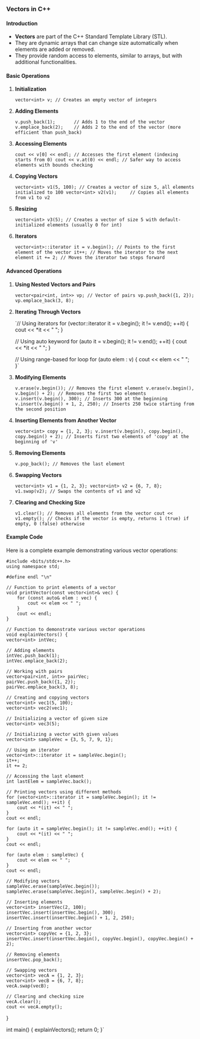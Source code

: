 
### Vectors in C++

#### Introduction

-   **Vectors** are part of the C++ Standard Template Library (STL).
-   They are dynamic arrays that can change size automatically when elements are added or removed.
-   They provide random access to elements, similar to arrays, but with additional functionalities.

#### Basic Operations

1.  **Initialization**
    
    `vector<int> v; // Creates an empty vector of integers` 
    
2.  **Adding Elements**
    
    `v.push_back(1);       // Adds 1 to the end of the vector
    v.emplace_back(2);    // Adds 2 to the end of the vector (more efficient than push_back)` 
    
3.  **Accessing Elements**
    
    `cout << v[0] << endl; // Accesses the first element (indexing starts from 0)
    cout << v.at(0) << endl; // Safer way to access elements with bounds checking` 
    
4.  **Copying Vectors**
    
    `vector<int> v1(5, 100); // Creates a vector of size 5, all elements initialized to 100
    vector<int> v2(v1);     // Copies all elements from v1 to v2` 
    
5.  **Resizing**
    
    `vector<int> v3(5); // Creates a vector of size 5 with default-initialized elements (usually 0 for int)` 
    
6.  **Iterators**
    
    `vector<int>::iterator it = v.begin(); // Points to the first element of the vector
    it++; // Moves the iterator to the next element
    it += 2; // Moves the iterator two steps forward` 
    

#### Advanced Operations

1.  **Using Nested Vectors and Pairs**
    
    `vector<pair<int, int>> vp; // Vector of pairs
    vp.push_back({1, 2});
    vp.emplace_back(3, 8);` 
    
2.  **Iterating Through Vectors**
    
    `// Using iterators
    for (vector<int>::iterator it = v.begin(); it != v.end(); ++it) {
        cout << *it << " ";
    }
    
    // Using auto keyword
    for (auto it = v.begin(); it != v.end(); ++it) {
        cout << *it << " ";
    }
    
    // Using range-based for loop
    for (auto elem : v) {
        cout << elem << " ";
    }` 
    
3.  **Modifying Elements**
    
    `v.erase(v.begin()); // Removes the first element
    v.erase(v.begin(), v.begin() + 2); // Removes the first two elements
    v.insert(v.begin(), 300); // Inserts 300 at the beginning
    v.insert(v.begin() + 1, 2, 250); // Inserts 250 twice starting from the second position` 
    
4.  **Inserting Elements from Another Vector**
    
    `vector<int> copy = {1, 2, 3};
    v.insert(v.begin(), copy.begin(), copy.begin() + 2); // Inserts first two elements of 'copy' at the beginning of 'v'` 
    
5.  **Removing Elements**
    
    `v.pop_back(); // Removes the last element` 
    
6.  **Swapping Vectors**
    
    `vector<int> v1 = {1, 2, 3};
    vector<int> v2 = {6, 7, 8};
    v1.swap(v2); // Swaps the contents of v1 and v2` 
    
7.  **Clearing and Checking Size**
    
    `v1.clear(); // Removes all elements from the vector
    cout << v1.empty(); // Checks if the vector is empty, returns 1 (true) if empty, 0 (false) otherwise` 
    

#### Example Code

Here is a complete example demonstrating various vector operations:

    #include <bits/stdc++.h>
    using namespace std;

    #define endl "\n"

    // Function to print elements of a vector
    void printVector(const vector<int>& vec) {
        for (const auto& elem : vec) {
            cout << elem << " ";
        }
        cout << endl;
    }

    // Function to demonstrate various vector operations
    void explainVectors() {
    vector<int> intVec;

    // Adding elements
    intVec.push_back(1);
    intVec.emplace_back(2);

    // Working with pairs
    vector<pair<int, int>> pairVec;
    pairVec.push_back({1, 2});
    pairVec.emplace_back(3, 8);

    // Creating and copying vectors
    vector<int> vec1(5, 100);
    vector<int> vec2(vec1);

    // Initializing a vector of given size
    vector<int> vec3(5);

    // Initializing a vector with given values
    vector<int> sampleVec = {3, 5, 7, 9, 1};

    // Using an iterator
    vector<int>::iterator it = sampleVec.begin();
    it++;
    it += 2;

    // Accessing the last element
    int lastElem = sampleVec.back();

    // Printing vectors using different methods
    for (vector<int>::iterator it = sampleVec.begin(); it != sampleVec.end(); ++it) {
        cout << *(it) << " ";
    }
    cout << endl;

    for (auto it = sampleVec.begin(); it != sampleVec.end(); ++it) {
        cout << *(it) << " ";
    }
    cout << endl;

    for (auto elem : sampleVec) {
        cout << elem << " ";
    }
    cout << endl;

    // Modifying vectors
    sampleVec.erase(sampleVec.begin());
    sampleVec.erase(sampleVec.begin(), sampleVec.begin() + 2);

    // Inserting elements
    vector<int> insertVec(2, 100);
    insertVec.insert(insertVec.begin(), 300);
    insertVec.insert(insertVec.begin() + 1, 2, 250);

    // Inserting from another vector
    vector<int> copyVec = {1, 2, 3};
    insertVec.insert(insertVec.begin(), copyVec.begin(), copyVec.begin() + 2);

    // Removing elements
    insertVec.pop_back();

    // Swapping vectors
    vector<int> vecA = {1, 2, 3};
    vector<int> vecB = {6, 7, 8};
    vecA.swap(vecB);

    // Clearing and checking size
    vecA.clear();
    cout << vecA.empty();
}

int main() {
    explainVectors();
    return 0;
}`